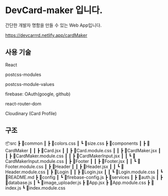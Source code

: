 # DevCard-maker 입니다.

간단한 개발자 명함을 만들 수 있는 Web App입니다.

https://devcarrrd.netlify.app/cardMaker

## 사용 기술

React

postcss-modules

postcss-module-values

firebase: OAuth(google, github)

react-router-dom

Cloudinary (Card Profile)

## 구조
📦src
 ┣ 📂common
 ┃ ┣ 📜colors.css
 ┃ ┗ 📜size.css
 ┣ 📂components
 ┃ ┣ 📂CardMaker
 ┃ ┃ ┣ 📜Card.jsx
 ┃ ┃ ┣ 📜Card.module.css
 ┃ ┃ ┣ 📜CardMaker.jsx
 ┃ ┃ ┣ 📜CardMaker.module.css
 ┃ ┃ ┣ 📜CardMakerInput.jsx
 ┃ ┃ ┗ 📜CardMakerInput.module.css
 ┃ ┣ 📂Footer
 ┃ ┃ ┣ 📜Footer.jsx
 ┃ ┃ ┗ 📜Footer.module.css
 ┃ ┣ 📂Header
 ┃ ┃ ┣ 📜Header.jsx
 ┃ ┃ ┗ 📜Header.module.css
 ┃ ┣ 📂Login
 ┃ ┃ ┣ 📜Login.jsx
 ┃ ┃ ┗ 📜Login.module.css
 ┃ ┗ 📜README.md
 ┣ 📂config
 ┃ ┗ 📜firebase-config.js
 ┣ 📂services
 ┃ ┣ 📜auth.js
 ┃ ┣ 📜database.js
 ┃ ┗ 📜image_uploader.js
 ┣ 📜App.jsx
 ┣ 📜App.module.css
 ┣ 📜index.js
 ┗ 📜index.module.css
